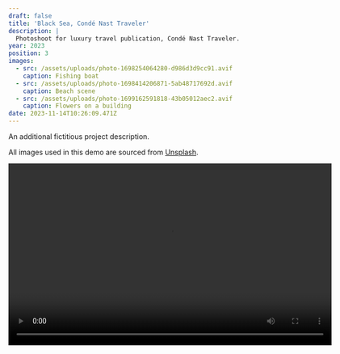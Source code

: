 ```yaml
---
draft: false
title: 'Black Sea, Condé Nast Traveler'
description: |
  Photoshoot for luxury travel publication, Condé Nast Traveler.
year: 2023
position: 3
images:
  - src: /assets/uploads/photo-1698254064280-d986d3d9cc91.avif
    caption: Fishing boat
  - src: /assets/uploads/photo-1698414206871-5ab48717692d.avif
    caption: Beach scene
  - src: /assets/uploads/photo-1699162591818-43b05012aec2.avif
    caption: Flowers on a building
date: 2023-11-14T10:26:09.471Z
---
```

An additional fictitious project description.

All images used in this demo are sourced from [Unsplash](https://unsplash.com/).

 <!-- Add your local MP4 video -->
  <video width="640" height="360" controls>
    <source src="rob_green_Ikaroa_web.mp4" type="video/mp4">
    Your browser does not support the video tag.
  </video>